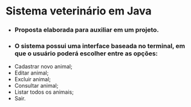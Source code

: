 # Sistema veterinário em Java

- ### Proposta elaborada para auxiliar em um projeto.
- ### O sistema possui uma interface baseada no terminal, em que o usuário poderá escolher entre as opções:
- Cadastrar novo animal;
- Editar animal;
- Excluir animal;
- Consultar animal;
- Listar todos os animais;
- Sair.

